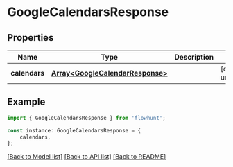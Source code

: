 # GoogleCalendarsResponse


## Properties

Name | Type | Description | Notes
------------ | ------------- | ------------- | -------------
**calendars** | [**Array&lt;GoogleCalendarResponse&gt;**](GoogleCalendarResponse.md) |  | [default to undefined]

## Example

```typescript
import { GoogleCalendarsResponse } from 'flowhunt';

const instance: GoogleCalendarsResponse = {
    calendars,
};
```

[[Back to Model list]](../README.md#documentation-for-models) [[Back to API list]](../README.md#documentation-for-api-endpoints) [[Back to README]](../README.md)
